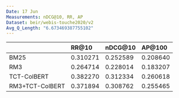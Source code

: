 ```yaml
---
Date: 17 Jun
Measurements: nDCG@10, RR, AP
Dataset: beir/webis-touche2020/v2
Avg_Q_Length: "6.673469387755102"
---
```

|                 | RR@10    | nDCG@10  | AP@100   |
| :-------------- | :------- | :------- | :------- |
| BM25            | 0.310271 | 0.252589 | 0.208640 |
| RM3             | 0.264714 | 0.228014 | 0.183207 |
| TCT-ColBERT     | 0.382270 | 0.312334 | 0.260618 |
| RM3+TCT-ColBERT | 0.371894 | 0.308762 | 0.255465 |

